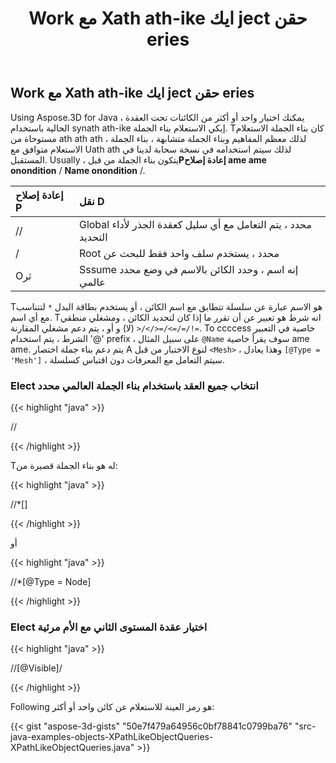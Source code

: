 ﻿---
title: Work مع Xath ath-ike ايك ject حقن eries
type: docs
weight: 60
url: /ar/java/work-with-xpath-like-object-queries/
description: Using Aspose.3D for Java ، يمكنك اختيار واحد أو أكثر من الكائنات تحت العقدة الحالية باستخدام synath ath-ike إيكي الاستعلام بناء الجملة.
---
## **Work مع Xath ath-ike ايك ject حقن eries**
Using Aspose.3D for Java ، يمكنك اختيار واحد أو أكثر من الكائنات تحت العقدة الحالية باستخدام synath ath-ike إيكي الاستعلام بناء الجملة. Tكان بناء الجملة الاستعلام مستوحاة من ath ath ath ، لذلك معظم المفاهيم وبناء الجملة متشابهة ، بناء الجملة الاستعلام متوافق مع Uath ath لذلك سيتم استخدامه في نسخة سحابة لدينا في المستقبل. Usually ، يتكون بناء الجملة من قبل**Pإعادة إصلاح ame ame onondition** / **Name onondition** /.

|**إعادة إصلاح P**|**نقل D**|
|:- |:- |
|// |Global محدد ، يتم التعامل مع أي سليل كعقدة الجذر لأداء التحديد|
|/|Root محدد ، يستخدم سلف واحد فقط للبحث عن|
|Oثر|Sssume إنه اسم ، وحدد الكائن بالاسم في وضع محدد عالمي|

Tهو الاسم عبارة عن سلسلة تتطابق مع اسم الكائن ، أو يستخدم بطاقة البدل `*` لتتناسب مع أي اسم. Tانه شرط هو تعبير عن أن تقرر ما إذا كان لتحديد الكائن ، ومشغلي منطقي (لا) و أو ، يتم دعم مشغلي المقارنة `>/</>=/<=/=/!=`. To ccccess خاصية في التعبير الشرط ، يتم استخدام '@' prefix ، على سبيل المثال `@Name` سوف يقرأ خاصية ame ame. يتم دعم بناء جملة اختصار A لنوع الاختبار من قبل `<Mesh>` ، وهذا يعادل `[@Type = 'Mesh']` ، سيتم التعامل مع المعرفات دون اقتباس كسلسلة.
### **Elect انتخاب جميع العقد باستخدام بناء الجملة العالمي محدد**
{{< highlight "java" >}}

 //<Node>

{{< /highlight >}}

Tله هو بناء الجملة قصيرة من:

{{< highlight "java" >}}

 //*[<Node>]

{{< /highlight >}}

أو

{{< highlight "java" >}}

 //*[@Type = Node]

{{< /highlight >}}
### **Elect اختيار عقدة المستوى الثاني مع الأم مرئية**
{{< highlight "java" >}}

 //<Node>[@Visible]/<Node>

{{< /highlight >}}



Following هو رمز العينة للاستعلام عن كائن واحد أو أكثر:

{{< gist "aspose-3d-gists" "50e7f479a64956c0bf78841c0799ba76" "src-java-examples-objects-XPathLikeObjectQueries-XPathLikeObjectQueries.java" >}}
